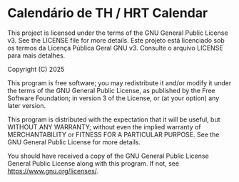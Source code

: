 # Calendário de TH / HRT Calendar

This project is licensed under the terms of the GNU General Public License v3. See the LICENSE file for more details.
Este projeto está licenciado sob os termos da Licença Pública Geral GNU v3. Consulte o arquivo LICENSE para mais detalhes.

Copyright (C) 2025

This program is free software; you may redistribute it and/or modify it
under the terms of the GNU General Public License, as published by the
Free Software Foundation; in version 3 of the License, or (at your option)
any later version.

This program is distributed with the expectation that it will be useful,
but WITHOUT ANY WARRANTY; without even the implied warranty of
MERCHANTABILITY or FITNESS FOR A PARTICULAR PURPOSE. See
the GNU General Public License for more details.

You should have received a copy of the GNU General Public License
General Public License along with this program. If not, see <https://www.gnu.org/licenses/>.
